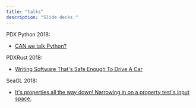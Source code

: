 ```yaml
---
title: "talks"
description: "Slide decks."
---
```


PDX Python 2018:

* [CAN we talk Python?](/slides/2018/can_we_talk_python_pdxpython_jul_2018.pdf)

PDXRust 2018:

* [Writing Software That's Safe Enough  To Drive A Car](/slides/2018/writing_software_safe_enough_pdxrust_jul_2018.pdf)

SeaGL 2018:

* [It's properties all the way down! Narrowing in on a property test's input space.](/slides/2018/properties_all_the_way_down_seagl2018.pdf)
